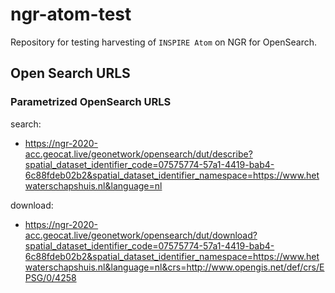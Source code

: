 # ngr-atom-test

Repository for testing harvesting of `INSPIRE Atom` on NGR for OpenSearch.

## Open Search URLS

### Parametrized OpenSearch URLS

search: 
- https://ngr-2020-acc.geocat.live/geonetwork/opensearch/dut/describe?spatial_dataset_identifier_code=07575774-57a1-4419-bab4-6c88fdeb02b2&spatial_dataset_identifier_namespace=https://www.hetwaterschapshuis.nl&language=nl

download:
- https://ngr-2020-acc.geocat.live/geonetwork/opensearch/dut/download?spatial_dataset_identifier_code=07575774-57a1-4419-bab4-6c88fdeb02b2&spatial_dataset_identifier_namespace=https://www.hetwaterschapshuis.nl&language=nl&crs=http://www.opengis.net/def/crs/EPSG/0/4258
